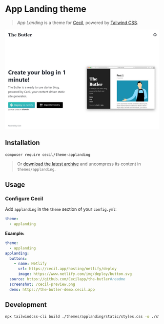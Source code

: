 # App Landing theme

> _App Landing_ is a theme for [Cecil](https://cecil.app), powered by [Tailwind CSS](https://tailwindcss.com).

![Demo screenshot](docs/Cecil-theme-applanding-screenshot.jpg)

## Installation

```bash
composer require cecil/theme-applanding
```

> Or [download the latest archive](https://github.com/Cecilapp/theme-applanding/releases/latest/) and uncompress its content in `themes/applanding`.

## Usage

### Configure Cecil

Add `applanding` in the `theme` section of your `config.yml`:

```yaml
theme:
  - applanding
```

**Example:**

```yaml
theme:
  - applanding
applanding:
  buttons:
    - name: Netlify
      url: https://cecil.app/hosting/netlify/deploy
      image: https://www.netlify.com/img/deploy/button.svg
  source: https://github.com/Cecilapp/the-butler#readme
  screenshot: /cecil-preview.png
  demo: https://the-butler-demo.cecil.app
```

## Development

```bash
npx tailwindcss-cli build ./themes/applanding/static/styles.css -o ./static/css/styles.css
```
